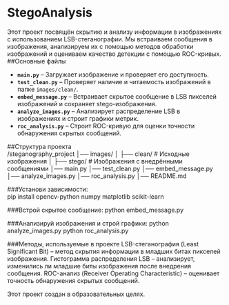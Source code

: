 # StegoAnalysis
Этот проект посвящён скрытию и анализу информации в изображениях с использованием LSB-стеганографии. Мы встраиваем сообщения в изображения, анализируем их с помощью методов обработки изображений и оцениваем качество детекции с помощью ROC-кривых.
##Основные файлы  

- **`main.py`** – Загружает изображение и проверяет его доступность.  
- **`test_clean.py`** – Проверяет наличие и читаемость изображений в папке `images/clean/`.  
- **`embed_message.py`** – Встраивает скрытое сообщение в LSB пикселей изображений и сохраняет stego-изображения.  
- **`analyze_images.py`** – Анализирует распределение LSB в изображениях и строит графики метрик.  
- **`roc_analysis.py`** – Строит ROC-кривую для оценки точности обнаружения скрытых сообщений.  

##Структура проекта  
/steganography_project │── images/ │ ├── clean/ # Исходные изображения │ ├── stego/ # Изображения с внедрёнными сообщениями │── main.py │── test_clean.py │── embed_message.py │── analyze_images.py │── roc_analysis.py │── README.md

###Установи зависимости:  
pip install opencv-python numpy matplotlib scikit-learn

###Встрой скрытое сообщение:
python embed_message.py

###Анализируй изображения и строй графики:
python analyze_images.py
python roc_analysis.py

###Методы, используемые в проекте
LSB-стеганография (Least Significant Bit) – метод скрытия информации в младших битах пикселей изображения.
Гистограмма распределения LSB – анализирует, изменились ли младшие биты изображения после внедрения сообщения.
ROC-анализ (Receiver Operating Characteristic) – оценивает точность обнаружения скрытых сообщений.

Этот проект создан в образовательных целях.
